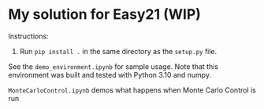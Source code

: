# My solution for Easy21 (WIP)

Instructions:
1. Run `pip install .` in the same directory as the `setup.py` file. 

See the `demo_environment.ipynb` for sample usage. Note that this environment was built
and tested with Python 3.10 and numpy. 

`MonteCarloControl.ipynb` demos what happens when Monte Carlo Control is run
